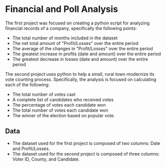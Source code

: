 # Financial and Poll Analysis 

The first project was focused on creating a python script for analyzing financial records of a company, specifically the following points:

* The total number of months included in the dataset
* The net total amount of "Profit/Losses" over the entire period
* The average of the changes in "Profit/Losses" over the entire period
* The greatest increase in profits (date and amount) over the entire period
* The greatest decrease in losses (date and amount) over the entire period

The second project uses python to help a small, rural town modernize its vote counting process. Specifically, the analysis is focused on calculating each of the following:

* The total number of votes cast
* A complete list of candidates who received votes
* The percentage of votes each candidate won
* The total number of votes each candidate won
* The winner of the election based on popular vote.

## Data 

* The dataset used for the first project is composed of two columns: Date and Profit/Losses.
* The dataset used for the second project is composed of three columns: Voter ID, County, and Candidate.


